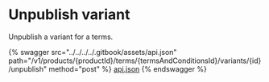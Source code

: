 # Unpublish variant

Unpublish a variant for a terms.

{% swagger src="../../../../.gitbook/assets/api.json" path="/v1/products/{productId}/terms/{termsAndConditionsId}/variants/{id}/unpublish" method="post" %}
[api.json](../../../../.gitbook/assets/api.json)
{% endswagger %}
